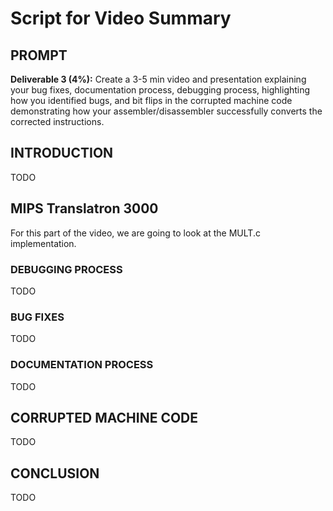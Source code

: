 # Script for Video Summary


## PROMPT

**Deliverable 3 (4%):** Create a 3-5 min video and presentation explaining your bug fixes, documentation process, debugging process, highlighting how you identified bugs, and bit flips in the corrupted machine code demonstrating how your assembler/disassembler successfully converts the corrected instructions.


## INTRODUCTION

TODO


## MIPS Translatron 3000

For this part of the video, we are going to look at the MULT.c implementation.

### DEBUGGING PROCESS

TODO


### BUG FIXES

TODO


### DOCUMENTATION PROCESS

TODO



## CORRUPTED MACHINE CODE

TODO


## CONCLUSION

TODO

